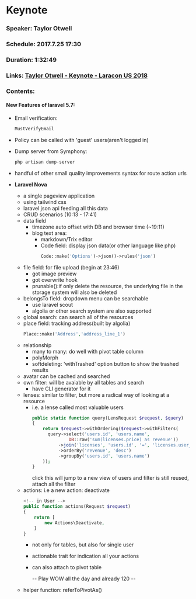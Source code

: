 # Keynote
### Speaker: Taylor Otwell
### Schedule: 2017.7.25 17:30
### Duration: 1:32:49
### Links: [Taylor Otwell - Keynote - Laracon US 2018](https://www.youtube.com/watch?time_continue=149&v=pLcM3mpZSV0)
### Contents:

#### New Features of laravel 5.7:
- Email verification: 
    ```php
    MustVerifyEmail
    ```
- Policy can be called with 'guest' users(aren't logged in)

- Dump server from Symphony: 
    ```php 
    php artisan dump-server
    ``` 

- handful of other small quality improvements syntax for route action urls

- **Laravel Nova**

    - a single pageview application
    - using tailwind css
    - laravel json api feeding all this data
    - CRUD scenarios (10:13 - 17:41)
    - data field
        - timezone auto offset with DB and browser time (~19:11)
        - blog text area: 
            - markdown/Trix editor
            - Code field: display json data(or other language like php)
                ```php
                Code::make('Options')->json()->rules('json')
                ```
    - file field: for file upload (begin at 23:46)
        - got image preview
        - got overwrite hook
        - prunable():if only delete the resource, the underlying file in the storage system will also be deleted
    - belongsTo field: dropdown menu can be searchable
        - use laravel scout
        - algolia or other search system are also supported
    - global search: can search all of the resources
    - place field: tracking address(built by algolia)
        ```php
        Place::make('Address','address_line_1')
        ```
    - relationship
        - many to many: do well with pivot table column
        - polyMorph
        - softdeleting: 'withTrashed' option button to show the trashed results
    - avatar can be cached and searched
    - own filter: will be avaiable by all tables and search
        - have CLI generator for it
    - lenses: similar to filter, but more a radical way of looking at a resource
        - i.e. a lense called most valuable users
          ```php
          public static function query(LensRequest $request, $query)
          {
              return $request->withOrdering($request->withFilters(
                query->select('users.id', 'users.name', 
                        DB::raw('sum(licenses.price) as revenue'))
                    ->join('licenses', 'users.id', '=', 'licenses.user_id')
                    ->orderBy('revenue', 'desc')
                    ->groupBy('users.id', 'users.name')
              ));
          }
          ```
          click this will jump to a new view of users
          and filter is still reused, attach all the filter
    - actions: i.e a new action: deactivate
        ```php
        <!-- in User -->
        public function actions(Request $request)
        {
            return [
                new Actions\Deactivate,
            ]
        }
        ```
        - not only for tables, but also for single user
        - actionable trait for indication all your actions
        - can also attach to pivot table

            -- Play WOW all the day and already 120 --
    - helper function: referToPivotAs()
        